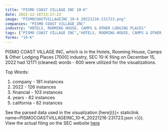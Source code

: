 ```yaml
---
title: "PISMO COAST VILLAGE INC 10-K"
date: 2022-12-16T23:17:23
image: "PISMOCOASTVILLAGEINC_10-K_20221216-231723.png"
companies: "PISMO COAST VILLAGE INC"
industry: "HOTELS, ROOMING HOUSE, CAMPS & OTHER LODGING PLACES"
tags: ["PISMO COAST VILLAGE INC","HOTELS, ROOMING HOUSE, CAMPS & OTHER LODGING PLACES","12-15-2022","10-K"]
forms: "10-K"
---
```

PISMO COAST VILLAGE INC, which is in the Hotels, Rooming House, Camps & Other Lodging Places [7000] industry, SEC 10-K filing on December 15, 2022 had 12171 (cleaned) words - 600 were utilized for the visualizations.

Top Words:
1. company - 181 instances
2. 2022 - 126 instances
3. financial - 103 instances
4. years - 82 instances
5. california - 82 instances


See the parsed data used in the visualization [here]({{< staticlink name=PISMOCOASTVILLAGEINC_10-K_20221216-231723.json >}}).  
View the actual filing on the SEC website [here](https://www.sec.gov/Archives/edgar/data/216877/0001513162-22-000144.txt)